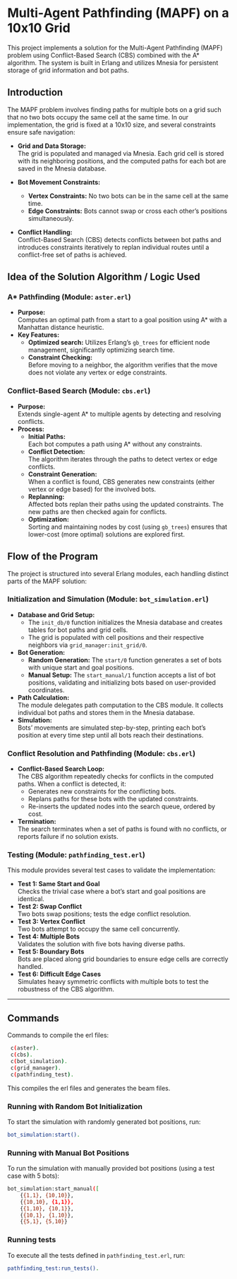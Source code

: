 # Multi-Agent Pathfinding (MAPF) on a 10x10 Grid

This project implements a solution for the Multi-Agent Pathfinding (MAPF) problem using Conflict-Based Search (CBS) combined with the A* algorithm. The system is built in Erlang and utilizes Mnesia for persistent storage of grid information and bot paths.

## Introduction

The MAPF problem involves finding paths for multiple bots on a grid such that no two bots occupy the same cell at the same time. In our implementation, the grid is fixed at a 10x10 size, and several constraints ensure safe navigation:

- **Grid and Data Storage:**  
  The grid is populated and managed via Mnesia. Each grid cell is stored with its neighboring positions, and the computed paths for each bot are saved in the Mnesia database.

- **Bot Movement Constraints:**  
  - **Vertex Constraints:** No two bots can be in the same cell at the same time.  
  - **Edge Constraints:** Bots cannot swap or cross each other’s positions simultaneously.

- **Conflict Handling:**  
  Conflict-Based Search (CBS) detects conflicts between bot paths and introduces constraints iteratively to replan individual routes until a conflict-free set of paths is achieved.

## Idea of the Solution Algorithm / Logic Used

### A* Pathfinding (Module: `aster.erl`)
- **Purpose:**  
  Computes an optimal path from a start to a goal position using A* with a Manhattan distance heuristic.
- **Key Features:**  
  - **Optimized search:** Utilizes Erlang’s `gb_trees` for efficient node management, significantly optimizing search time.
  - **Constraint Checking:**  
    Before moving to a neighbor, the algorithm verifies that the move does not violate any vertex or edge constraints.

### Conflict-Based Search (Module: `cbs.erl`)
- **Purpose:**  
  Extends single-agent A* to multiple agents by detecting and resolving conflicts.
- **Process:**  
  - **Initial Paths:**  
    Each bot computes a path using A* without any constraints.
  - **Conflict Detection:**  
    The algorithm iterates through the paths to detect vertex or edge conflicts.
  - **Constraint Generation:**  
    When a conflict is found, CBS generates new constraints (either vertex or edge based) for the involved bots.
  - **Replanning:**  
    Affected bots replan their paths using the updated constraints. The new paths are then checked again for conflicts.
  - **Optimization:**  
    Sorting and maintaining nodes by cost (using `gb_trees`) ensures that lower-cost (more optimal) solutions are explored first.

## Flow of the Program

The project is structured into several Erlang modules, each handling distinct parts of the MAPF solution:

### Initialization and Simulation (Module: `bot_simulation.erl`)
- **Database and Grid Setup:**  
  - The `init_db/0` function initializes the Mnesia database and creates tables for bot paths and grid cells.
  - The grid is populated with cell positions and their respective neighbors via `grid_manager:init_grid/0`.
- **Bot Generation:**  
  - **Random Generation:** The `start/0` function generates a set of bots with unique start and goal positions.
  - **Manual Setup:** The `start_manual/1` function accepts a list of bot positions, validating and initializing bots based on user-provided coordinates.
- **Path Calculation:**  
  The module delegates path computation to the CBS module. It collects individual bot paths and stores them in the Mnesia database.
- **Simulation:**  
  Bots’ movements are simulated step-by-step, printing each bot’s position at every time step until all bots reach their destinations.

### Conflict Resolution and Pathfinding (Module: `cbs.erl`)
- **Conflict-Based Search Loop:**  
  The CBS algorithm repeatedly checks for conflicts in the computed paths. When a conflict is detected, it:
  - Generates new constraints for the conflicting bots.
  - Replans paths for these bots with the updated constraints.
  - Re-inserts the updated nodes into the search queue, ordered by cost.
- **Termination:**  
  The search terminates when a set of paths is found with no conflicts, or reports failure if no solution exists.

### Testing (Module: `pathfinding_test.erl`)
This module provides several test cases to validate the implementation:
- **Test 1: Same Start and Goal**  
  Checks the trivial case where a bot’s start and goal positions are identical.
- **Test 2: Swap Conflict**  
  Two bots swap positions; tests the edge conflict resolution.
- **Test 3: Vertex Conflict**  
  Two bots attempt to occupy the same cell concurrently.
- **Test 4: Multiple Bots**  
  Validates the solution with five bots having diverse paths.
- **Test 5: Boundary Bots**  
  Bots are placed along grid boundaries to ensure edge cells are correctly handled.
- **Test 6: Difficult Edge Cases**  
  Simulates heavy symmetric conflicts with multiple bots to test the robustness of the CBS algorithm.

---
## Commands

Commands to compile the erl files:
 ```bash 
  c(aster).
  c(cbs).
  c(bot_simulation).
  c(grid_manager).
  c(pathfinding_test).
```
This compiles the erl files and generates the beam files.

### Running with Random Bot Initialization
To start the simulation with randomly generated bot positions, run:
```bash
bot_simulation:start().
```
### Running with Manual Bot Positions
To run the simulation with manually provided bot positions (using a test case with 5 bots):
```bash
bot_simulation:start_manual([
    {{1,1}, {10,10}},
    {{10,10}, {1,1}},
    {{1,10}, {10,1}},
    {{10,1}, {1,10}},
    {{5,1}, {5,10}}
```
### Running tests
To execute all the tests defined in `pathfinding_test.erl`, run:
```bash
pathfinding_test:run_tests().
